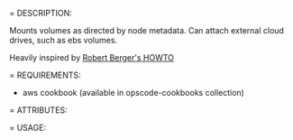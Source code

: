 = DESCRIPTION:

Mounts volumes  as directed by node metadata. Can attach external cloud drives, such as ebs volumes.

Heavily inspired by [Robert Berger's HOWTO](http://blog.ibd.com/scalable-deployment/using-the-opscode-aws-cookbook-to-attach-an-ec2-ebs-volume/)

= REQUIREMENTS:

* aws cookbook (available in opscode-cookbooks collection)

= ATTRIBUTES:



= USAGE:

